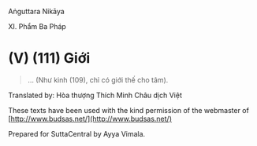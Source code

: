  

Aṅguttara Nikāya

XI. Phẩm Ba Pháp

# (V) (111) Giới

> ... (Như kinh (109), chỉ có giới thế cho tâm).

Translated by: Hòa thượng Thích Minh Châu dịch Việt

These texts have been used with the kind permission of the webmaster of [http://www.budsas.net/](http://www.budsas.net/)

Prepared for SuttaCentral by Ayya Vimala.